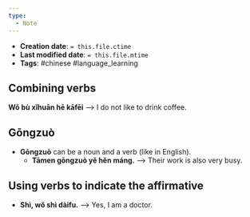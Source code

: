 ```yaml
---
type:
  - Note
---
```


* **Creation date**: `= this.file.ctime`
* **Last modified date**: `= this.file.mtime`
* **Tags**: #chinese #language_learning 

## Combining verbs

**Wǒ bù xǐhuān hē kāfēi** --> I do not like to drink coffee.

## Gōngzuò

* **Gōngzuò** can be a noun and a verb (like in English).
	* **Tāmen gōngzuò yě hěn máng.** --> Their work is also very busy.

## Using verbs to indicate the affirmative

* **Shì, wǒ shì dàifu.** --> Yes, I am a doctor.